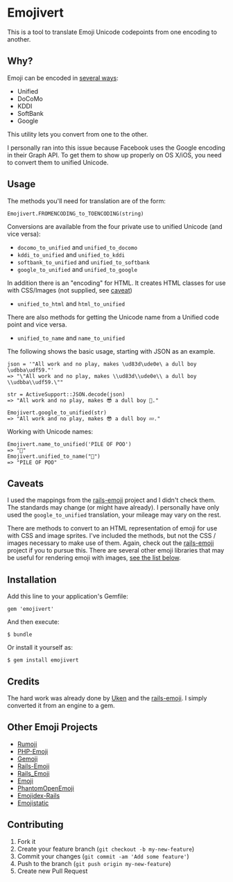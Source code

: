 # Emojivert

This is a tool to translate Emoji Unicode codepoints from one encoding to another.

## Why?

Emoji can be encoded in [several ways](http://www.unicode.org/%7Escherer/emoji4unicode/snapshot/full.html):
  * Unified
  * DoCoMo
  * KDDI
  * SoftBank
  * Google

This utility lets you convert from one to the other.

I personally ran into this issue because Facebook uses the Google encoding in their Graph API. To get them to show up properly on OS X/iOS, you need to convert them to unified Unicode.


## Usage

The methods you'll need for translation are of the form:

    Emojivert.FROMENCODING_to_TOENCODING(string)

Conversions are available from the four private use to unified Unicode (and vice versa):
  * `docomo_to_unified` and `unified_to_docomo`
  * `kddi_to_unified` and `unified_to_kddi`
  * `softbank_to_unified` and `unified_to_softbank`
  * `google_to_unified` and `unified_to_google`

In addition there is an "encoding" for HTML. It creates HTML classes for use with CSS/Images (not supplied, see [caveat](#caveats))
  * `unified_to_html` and `html_to_unified`

There are also methods for getting the Unicode name from a Unified code point and vice versa.
  * `unified_to_name` and `name_to_unified`


The following shows the basic usage, starting with JSON as an example.

    json = '"All work and no play, makes \ud83d\ude0e\ a dull boy \udbba\udf59."'
    => "\"All work and no play, makes \\ud83d\\ude0e\\ a dull boy \\udbba\\udf59.\""

    str = ActiveSupport::JSON.decode(json)
    => "All work and no play, makes 😎 a dull boy 󾭙."

    Emojivert.google_to_unified(str)
    => "All work and no play, makes 😎 a dull boy 💤."

Working with Unicode names:

    Emojivert.name_to_unified('PILE OF POO')
    => "💩"
    Emojivert.unified_to_name("💩")
    => "PILE OF POO"


## Caveats

I used the mappings from the [rails-emoji](https://github.com/uken/rails-emoji) project and I didn't check them. The standards may change (or might have already). I personally have only used the `google_to_unified` translation, your mileage may vary on the rest.

There are methods to convert to an HTML representation of emoji for use with CSS and image sprites. I've included the methods, but not the CSS / images necessary to make use of them. Again, check out the [rails-emoji](https://github.com/uken/rails-emoji) project if you to pursue this. There are several other emoji libraries that may be useful for rendering emoji with images, [see the list below](https://github.com/philoye/emojivert#other-emoji-projects).


## Installation

Add this line to your application's Gemfile:

    gem 'emojivert'

And then execute:

    $ bundle

Or install it yourself as:

    $ gem install emojivert


## Credits

The hard work was already done by [Uken](https://github.com/uken) and the [rails-emoji](https://github.com/uken/rails-emoji). I simply converted it from an engine to a gem.


## Other Emoji Projects

* [Rumoji](https://github.com/mwunsch/rumoji)
* [PHP-Emoji](https://github.com/iamcal/php-emoji)
* [Gemoji](https://github.com/github/gemoji)
* [Rails-Emoji](https://github.com/uken/rails-emoji)
* [Rails_Emoji](https://github.com/jsw0528/rails_emoji)
* [Emoji](https://github.com/steveklabnik/emoji)
* [PhantomOpenEmoji](https://github.com/Genshin/PhantomOpenEmoji)
* [Emojidex-Rails](https://github.com/Genshin/emojidex-rails)
* [Emojistatic](https://github.com/mroth/emojistatic)


## Contributing

1. Fork it
2. Create your feature branch (`git checkout -b my-new-feature`)
3. Commit your changes (`git commit -am 'Add some feature'`)
4. Push to the branch (`git push origin my-new-feature`)
5. Create new Pull Request
